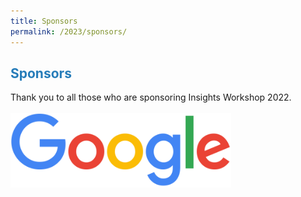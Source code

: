 ```yaml
---
title: Sponsors
permalink: /2023/sponsors/
---
```

## <span style="color:#267CB9"> Sponsors </span>

Thank you to all those who are sponsoring Insights Workshop 2022.
<br />
<br />
<img src="/assets/img/googlelogo_color_416x140dp.png" style="width:70%;">
